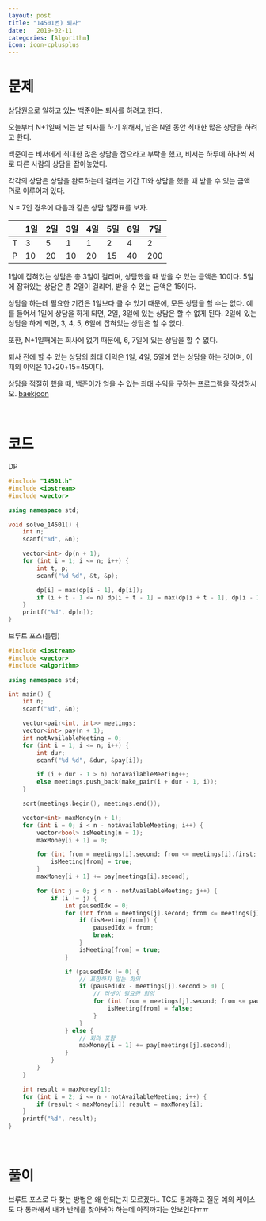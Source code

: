 ```yaml
---
layout: post
title: "14501번) 퇴사"
date:   2019-02-11
categories: [Algorithm]
icon: icon-cplusplus
---
```


# 문제
상담원으로 일하고 있는 백준이는 퇴사를 하려고 한다.

오늘부터 N+1일째 되는 날 퇴사를 하기 위해서, 남은 N일 동안 최대한 많은 상담을 하려고 한다.

백준이는 비서에게 최대한 많은 상담을 잡으라고 부탁을 했고, 비서는 하루에 하나씩 서로 다른 사람의 상담을 잡아놓았다.

각각의 상담은 상담을 완료하는데 걸리는 기간 Ti와 상담을 했을 때 받을 수 있는 금액 Pi로 이루어져 있다.

N = 7인 경우에 다음과 같은 상담 일정표를 보자.

|   | 1일 | 2일 | 3일 | 4일 | 5일 | 6일 | 7일 |
|---|-----|-----|-----|-----|-----|-----|-----|
| T | 3   | 5   | 1   | 1   | 2   | 4   | 2   |
| P | 10  | 20  | 10  | 20  | 15  | 40  | 200 |

1일에 잡혀있는 상담은 총 3일이 걸리며, 상담했을 때 받을 수 있는 금액은 10이다. 5일에 잡혀있는 상담은 총 2일이 걸리며, 받을 수 있는 금액은 15이다.

상담을 하는데 필요한 기간은 1일보다 클 수 있기 때문에, 모든 상담을 할 수는 없다. 예를 들어서 1일에 상담을 하게 되면, 2일, 3일에 있는 상담은 할 수 없게 된다. 2일에 있는 상담을 하게 되면, 3, 4, 5, 6일에 잡혀있는 상담은 할 수 없다.

또한, N+1일째에는 회사에 없기 때문에, 6, 7일에 있는 상담을 할 수 없다.

퇴사 전에 할 수 있는 상담의 최대 이익은 1일, 4일, 5일에 있는 상담을 하는 것이며, 이때의 이익은 10+20+15=45이다.

상담을 적절히 했을 때, 백준이가 얻을 수 있는 최대 수익을 구하는 프로그램을 작성하시오. [baekjoon](https://www.acmicpc.net/problem/14501)

<br>

# 코드

DP
```c++
#include "14501.h"
#include <iostream>
#include <vector>

using namespace std;

void solve_14501() {
    int n;
    scanf("%d", &n);

    vector<int> dp(n + 1);
    for (int i = 1; i <= n; i++) {
        int t, p;
        scanf("%d %d", &t, &p);

        dp[i] = max(dp[i - 1], dp[i]);
        if (i + t - 1 <= n) dp[i + t - 1] = max(dp[i + t - 1], dp[i - 1] + p);
    }
    printf("%d", dp[n]);
}
```

브루트 포스(틀림)
```c++
#include <iostream>
#include <vector>
#include <algorithm>

using namespace std;

int main() {
    int n;
    scanf("%d", &n);

    vector<pair<int, int>> meetings;
    vector<int> pay(n + 1);
    int notAvailableMeeting = 0;
    for (int i = 1; i <= n; i++) {
        int dur;
        scanf("%d %d", &dur, &pay[i]);

        if (i + dur - 1 > n) notAvailableMeeting++;
        else meetings.push_back(make_pair(i + dur - 1, i));
    }

    sort(meetings.begin(), meetings.end());

    vector<int> maxMoney(n + 1);
    for (int i = 0; i < n - notAvailableMeeting; i++) {
        vector<bool> isMeeting(n + 1);
        maxMoney[i + 1] = 0;

        for (int from = meetings[i].second; from <= meetings[i].first; from++) {
            isMeeting[from] = true;
        }
        maxMoney[i + 1] += pay[meetings[i].second];

        for (int j = 0; j < n - notAvailableMeeting; j++) {
            if (i != j) {
                int pausedIdx = 0;
                for (int from = meetings[j].second; from <= meetings[j].first; from++) {
                    if (isMeeting[from]) {
                        pausedIdx = from;
                        break;
                    }
                    isMeeting[from] = true;
                }

                if (pausedIdx != 0) {
                    // 포함하지 않는 회의
                    if (pausedIdx - meetings[j].second > 0) {
                        // 리셋이 필요한 회의
                        for (int from = meetings[j].second; from <= pausedIdx; from++) {
                            isMeeting[from] = false;
                        }
                    }
                } else {
                    // 회의 포함
                    maxMoney[i + 1] += pay[meetings[j].second];
                }
            }
        }
    }

    int result = maxMoney[1];
    for (int i = 2; i <= n - notAvailableMeeting; i++) {
        if (result < maxMoney[i]) result = maxMoney[i];
    }
    printf("%d", result);
}
```

<br>

# 풀이
브루트 포스로 다 찾는 방법은 왜 안되는지 모르겠다.. TC도 통과하고 질문 예외 케이스도 다 통과해서 내가 반례를 찾아봐야 하는데 아직까지는 안보인다ㅠㅠ
